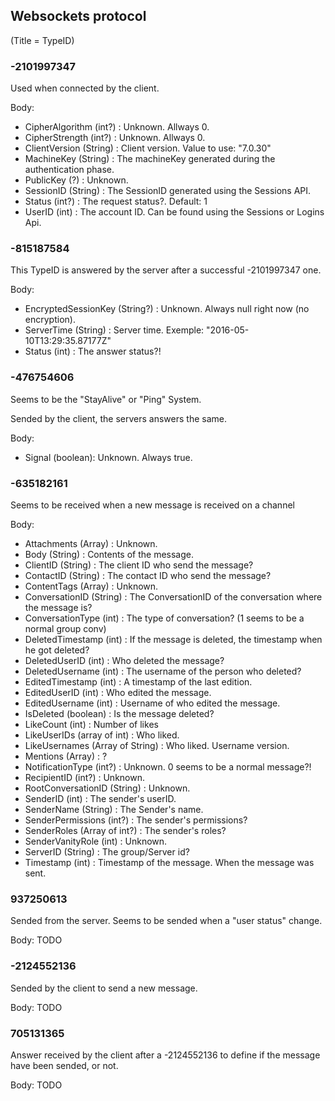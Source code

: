 ## Websockets protocol

(Title = TypeID)

### -2101997347

Used when connected by the client.

Body:

- CipherAlgorithm (int?) : Unknown. Allways 0.
- CipherStrength (int?) : Unknown. Allways 0.
- ClientVersion (String) : Client version. Value to use: "7.0.30"
- MachineKey (String) : The machineKey generated during the authentication phase.
- PublicKey (?) : Unknown.
- SessionID (String) : The SessionID generated using the Sessions API.
- Status (int?) : The request status?. Default: 1
- UserID (int) : The account ID. Can be found using the Sessions or Logins Api.

### -815187584

This TypeID is answered by the server after a successful -2101997347 one.

Body:

- EncryptedSessionKey (String?) : Unknown. Always null right now (no encryption).
- ServerTime (String) : Server time. Exemple: "2016-05-10T13:29:35.87177Z"
- Status (int) : The answer status?!

### -476754606

Seems to be the "StayAlive" or "Ping" System.

Sended by the client, the servers answers the same.

Body:

- Signal (boolean): Unknown. Always true.

### -635182161

Seems to be received when a new message is received on a channel

Body:

- Attachments (Array) : Unknown.
- Body (String) : Contents of the message.
- ClientID (String) : The client ID who send the message?
- ContactID (String) : The contact ID who send the message?
- ContentTags (Array) : Unknown.
- ConversationID (String) : The ConversationID of the conversation where the message is?
- ConversationType (int) : The type of conversation? (1 seems to be a normal group conv)
- DeletedTimestamp (int) : If the message is deleted, the timestamp when he got deleted?
- DeletedUserID (int) : Who deleted the message?
- DeletedUsername (int) : The username of the person who deleted?
- EditedTimestamp (int) : A timestamp of the last edition.
- EditedUserID (int) : Who edited the message.
- EditedUsername (int) : Username of who edited the message.
- IsDeleted (boolean) : Is the message deleted?
- LikeCount (int) : Number of likes
- LikeUserIDs (array of int) : Who liked.
- LikeUsernames (Array of String) : Who liked. Username version.
- Mentions (Array) : ?
- NotificationType (int?) : Unknown. 0 seems to be a normal message?!
- RecipientID (int?) : Unknown.
- RootConversationID (String) : Unknown.
- SenderID (int) : The sender's userID.
- SenderName (String) : The Sender's name.
- SenderPermissions (int?) : The sender's permissions?
- SenderRoles (Array of int?) : The sender's roles?
- SenderVanityRole (int) : Unknown.
- ServerID (String) : The group/Server id?
- Timestamp (int) : Timestamp of the message. When the message was sent.


### 937250613 

Sended from the server. Seems to be sended when a "user status" change.

Body: TODO

### -2124552136

Sended by the client to send a new message.

Body: TODO

### 705131365 

Answer received by the client after a -2124552136 to define if the message have been sended, or not.

Body: TODO